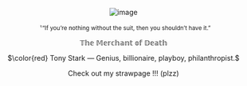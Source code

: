 <div align="center">


![image](https://github.com/user-attachments/assets/8ed12297-b704-4caf-8d0a-1e81b6fc92e4)




<sup>〝“If you’re nothing without the suit, then you shouldn’t have it.”</sup>

𝕋𝕙𝕖 𝕄𝕖𝕣𝕔𝕙𝕒𝕟𝕥 𝕠𝕗 𝔻𝕖𝕒𝕥𝕙


$\color{red} Tony Stark — Genius, billionaire, playboy, philanthropist.$

Check out my strawpage !!! (plzz) 

